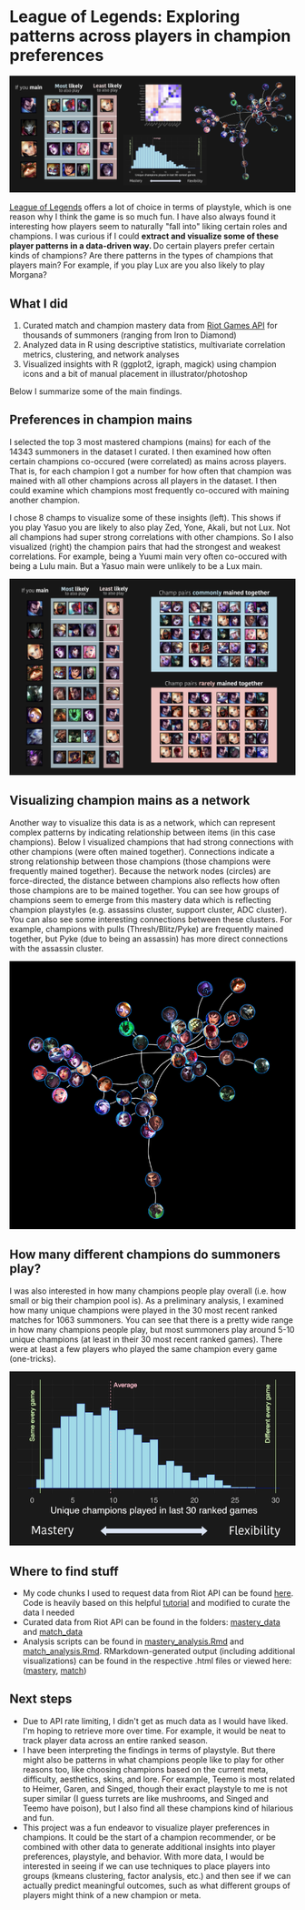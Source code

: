 # League of Legends: Exploring patterns across players in champion preferences

![sample visualization](graphics/summary.png)

[League of Legends](https://www.leagueoflegends.com/) offers a lot of choice in terms of playstyle, which is one reason why I think the game is so much fun. I have also always found it interesting how players seem to naturally "fall into" liking certain roles and champions. I was curious if I could <strong> extract and visualize some of these player patterns in a data-driven way. </strong> Do certain players prefer certain kinds of champions? Are there patterns in the types of champions that players main? For example, if you play Lux are you also likely to play Morgana? 


## What I did
1. Curated match and champion mastery data from [Riot Games API](https://developer.riotgames.com/) for thousands of summoners (ranging from Iron to Diamond)
2. Analyzed data in R using descriptive statistics, multivariate correlation metrics, clustering, and network analyses
3. Visualized insights with R (ggplot2, igraph, magick) using champion icons and a bit of manual placement in illustrator/photoshop

Below I summarize some of the main findings.

## Preferences in champion mains
I selected the top 3 most mastered champions (mains) for each of the 14343 summoners in the dataset I curated. I then examined how often certain champions co-occured (were correlated) as mains across players. That is, for each champion I got a number for how often that champion was mained with all other champions across all players in the dataset. I then could examine which champions most frequently co-occured with maining another champion.

I chose 8 champs to visualize some of these insights (left). This shows if you play Yasuo you are likely to also play Zed, Yone, Akali, but not Lux. Not all champions had super strong correlations with other champions. So I also visualized (right) the champion pairs that had the strongest and weakest correlations. For example, being a Yuumi main very often co-occured with being a Lulu main. But a Yasuo main were unlikely to be a Lux main.

![sample visualization](graphics/side_by_side.png) 

## Visualizing champion mains as a network
Another way to visualize this data is as a network, which can represent complex patterns by indicating relationship between items (in this case champions). Below I visualized champions that had strong connections with other champions (were often mained together). Connections indicate a strong relationship between those champions (those champions were frequently mained together). Because the network nodes (circles) are force-directed, the distance between champions also reflects how often those champions are to be mained together. You can see how groups of champions seem to emerge from this mastery data which is reflecting champion playstyles (e.g. assassins cluster, support cluster, ADC cluster). You can also see some interesting connections between these clusters. For example, champions with pulls (Thresh/Blitz/Pyke) are frequently mained together, but Pyke (due to being an assassin) has more direct connections with the assassin cluster. 

![sample visualization](graphics/network.png)

## How many different champions do summoners play?
I was also interested in how many champions people play overall (i.e. how small or big their champion pool is). As a preliminary analysis, I examined how many unique champions were played in the 30 most recent ranked matches for 1063 summoners. You can see that there is a pretty wide range in how many champions people play, but most summoners play around 5-10 unique champions (at least in their 30 most recent ranked games). There were at least a few players who played the same champion every game (one-tricks).

![sample visualization](graphics/histogram.png)


## Where to find stuff
- My code chunks I used to request data from Riot API can be found [here](/riot_api_fetch). Code is heavily based on this helpful [tutorial](https://rpubs.com/WallabyKingdom/riot-api) and modified to curate the data I needed
- Curated data from Riot API can be found in the folders: [mastery_data](/mastery_data) and [match_data](/match_data)
- Analysis scripts can be found in [mastery_analysis.Rmd](/mastery_analysis.Rmd) and [match_analysis.Rmd](/match_analysis.Rmd). RMarkdown-generated output (including additional visualizations) can be found in the respective .html files or viewed here: ([mastery](https://htmlpreview.github.io/?https://github.com/marlietandoc/lol/blob/main/mastery_analysis.html), [match](https://htmlpreview.github.io/?https://github.com/marlietandoc/lol/blob/main/match_analysis.html))


## Next steps
- Due to API rate limiting, I didn't get as much data as I would have liked. I'm hoping to retrieve more over time. For example, it would be neat to track player data across an entire ranked season.
- I have been interpreting the findings in terms of playstyle. But there might also be patterns in what champions people like to play for other reasons too, like choosing champions based on the current meta, difficulty, aesthetics, skins, and lore. For example, Teemo is most related to Heimer, Garen, and Singed, though their exact playstyle to me is not super similar (I guess turrets are like mushrooms, and Singed and Teemo have poison), but I also find all these champions kind of hilarious and fun.
- This project was a fun endeavor to visualize player preferences in champions. It could be the start of a champion recommender, or be combined with other data to generate additional insights into player preferences, playstyle, and behavior. With more data, I would be interested in seeing if we can use techniques to place players into groups (kmeans clustering, factor analysis, etc.) and then see if we can actually predict meaningful outcomes, such as  what different groups of players might think of a new champion or meta.

